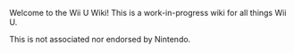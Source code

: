 Welcome to the Wii U Wiki! This is a work-in-progress wiki for all things Wii U.

This is not associated nor endorsed by Nintendo.
